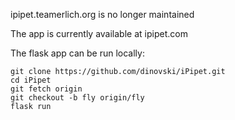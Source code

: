 ipipet.teamerlich.org is no longer maintained

The app is currently available at ipipet.com

The flask app can be run locally:
```
git clone https://github.com/dinovski/iPipet.git
cd iPipet
git fetch origin
git checkout -b fly origin/fly
flask run
```

